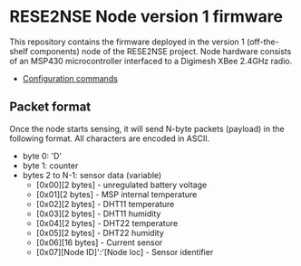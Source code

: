 # RESE2NSE Node version 1 firmware

This repository contains the firmware deployed in the version 1 (off-the-shelf components) node of the RESE2NSE project. Node hardware consists of an MSP430 microcontroller interfaced to a Digimesh XBee 2.4GHz radio.

- [Configuration commands](doc/CMD.md)

## Packet format

Once the node starts sensing, it will send N-byte packets (payload) in the following format. All characters are encoded in ASCII.

- byte 0: 'D'
- byte 1: counter
- bytes 2 to N-1: sensor data (variable)
    - [0x00][2 bytes] - unregulated battery voltage
    - [0x01][2 bytes] - MSP internal temperature
    - [0x02][2 bytes] - DHT11 temperature
    - [0x03][2 bytes] - DHT11 humidity
    - [0x04][2 bytes] - DHT22 temperature
    - [0x05][2 bytes] - DHT22 humidity
    - [0x06][16 bytes] - Current sensor
    - [0x07][Node ID]':'[Node loc] - Sensor identifier
